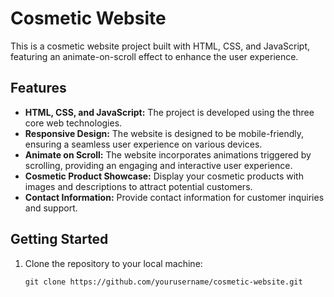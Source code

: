 # Cosmetic Website

This is a cosmetic website project built with HTML, CSS, and JavaScript, featuring an animate-on-scroll effect to enhance the user experience.

## Features

- **HTML, CSS, and JavaScript:** The project is developed using the three core web technologies.
- **Responsive Design:** The website is designed to be mobile-friendly, ensuring a seamless user experience on various devices.
- **Animate on Scroll:** The website incorporates animations triggered by scrolling, providing an engaging and interactive user experience.
- **Cosmetic Product Showcase:** Display your cosmetic products with images and descriptions to attract potential customers.
- **Contact Information:** Provide contact information for customer inquiries and support.

## Getting Started

1. Clone the repository to your local machine:

   ```shell
   git clone https://github.com/yourusername/cosmetic-website.git
